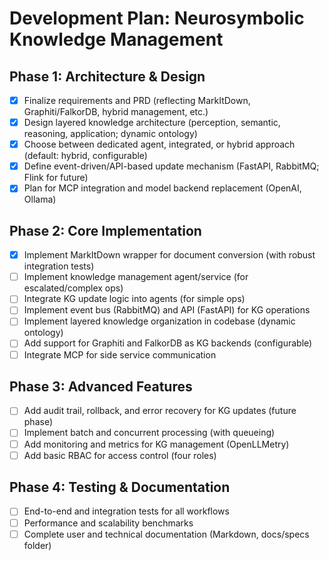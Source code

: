 # Development Plan: Neurosymbolic Knowledge Management

## Phase 1: Architecture & Design
- [x] Finalize requirements and PRD (reflecting MarkItDown, Graphiti/FalkorDB, hybrid management, etc.)
- [x] Design layered knowledge architecture (perception, semantic, reasoning, application; dynamic ontology)
- [x] Choose between dedicated agent, integrated, or hybrid approach (default: hybrid, configurable)
- [x] Define event-driven/API-based update mechanism (FastAPI, RabbitMQ; Flink for future)
- [x] Plan for MCP integration and model backend replacement (OpenAI, Ollama)

## Phase 2: Core Implementation
- [x] Implement MarkItDown wrapper for document conversion (with robust integration tests)
- [ ] Implement knowledge management agent/service (for escalated/complex ops)
- [ ] Integrate KG update logic into agents (for simple ops)
- [ ] Implement event bus (RabbitMQ) and API (FastAPI) for KG operations
- [ ] Implement layered knowledge organization in codebase (dynamic ontology)
- [ ] Add support for Graphiti and FalkorDB as KG backends (configurable)
- [ ] Integrate MCP for side service communication

## Phase 3: Advanced Features
- [ ] Add audit trail, rollback, and error recovery for KG updates (future phase)
- [ ] Implement batch and concurrent processing (with queueing)
- [ ] Add monitoring and metrics for KG management (OpenLLMetry)
- [ ] Add basic RBAC for access control (four roles)

## Phase 4: Testing & Documentation
- [ ] End-to-end and integration tests for all workflows
- [ ] Performance and scalability benchmarks
- [ ] Complete user and technical documentation (Markdown, docs/specs folder) 